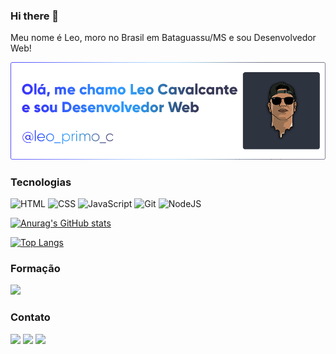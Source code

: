 ### Hi there 👋

Meu nome é Leo, moro no Brasil em Bataguassu/MS e sou Desenvolvedor Web! 

![Minha foto](https://raw.githubusercontent.com/DimyLeo/DimyLeo/main/img/Banner%201.0.png)

### Tecnologias
![HTML](https://img.shields.io/badge/HTML5-E34F26?style=for-the-badge&logo=html5&logoColor=white)
![CSS](https://img.shields.io/badge/CSS3-1572B6?style=for-the-badge&logo=css3&logoColor=white)
![JavaScript](https://img.shields.io/badge/JavaScript-323330?style=for-the-badge&logo=javascript&logoColor=F7DF1E)
![Git](https://img.shields.io/badge/GIT-E44C30?style=for-the-badge&logo=git&logoColor=white)
![NodeJS](https://img.shields.io/badge/Node.js-339933?style=for-the-badge&logo=nodedotjs&logoColor=white)

[![Anurag's GitHub stats](https://github-readme-stats.vercel.app/api?username=DimyLeo)](https://github.com/anuraghazra/github-readme-stats)

[![Top Langs](https://github-readme-stats.vercel.app/api/top-langs/?username=DimyLeo&langs_count=5)](https://github.com/anuraghazra/github-readme-stats)

### Formação
<p>
  <a href="https://github.com/betrybe"><img src="https://img.shields.io/badge/Trybe-blueviolet?color=2EBB88"></a>
</p>

### Contato
<p>
  <a href="https://www.linkedin.com/in/leo-cavalcante-701713235/"><img src="https://img.shields.io/badge/LinkedIn-0077B5?style=for-the-badge&logo=linkedin&logoColor=white"></a>
  <a href="mailto:leonardoprimoc@hotmail.com"><img src="https://img.shields.io/badge/Microsoft_Outlook-0078D4?style=for-the-badge&logo=microsoft-outlook&logoColor=white"></a>
  <a href="https://dimyleo.github.io/Meu-Portfolio/"><img src="https://img.shields.io/badge/website-000000?style=for-the-badge&logo=About.me&logoColor=white"></a>
</p>

<!--
**DimyLeo/DimyLeo** is a ✨ _special_ ✨ repository because its `README.md` (this file) appears on your GitHub profile.

Here are some ideas to get you started:

- 🔭 I’m currently working on ...
- 🌱 I’m currently learning ...
- 👯 I’m looking to collaborate on ...
- 🤔 I’m looking for help with ...
- 💬 Ask me about ...
- 📫 How to reach me: ...
- 😄 Pronouns: ...
- ⚡ Fun fact: ...
-->
